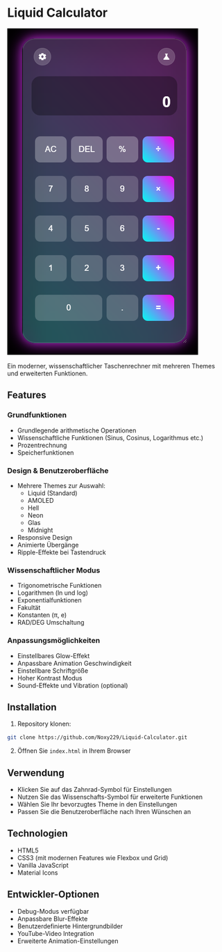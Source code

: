 # Liquid Calculator

![Liquid Calculator Preview](Preview.png)

Ein moderner, wissenschaftlicher Taschenrechner mit mehreren Themes und erweiterten Funktionen.

## Features

### Grundfunktionen
- Grundlegende arithmetische Operationen
- Wissenschaftliche Funktionen (Sinus, Cosinus, Logarithmus etc.)
- Prozentrechnung
- Speicherfunktionen

### Design & Benutzeroberfläche
- Mehrere Themes zur Auswahl:
  - Liquid (Standard)
  - AMOLED
  - Hell
  - Neon
  - Glas
  - Midnight
- Responsive Design
- Animierte Übergänge
- Ripple-Effekte bei Tastendruck

### Wissenschaftlicher Modus
- Trigonometrische Funktionen
- Logarithmen (ln und log)
- Exponentialfunktionen
- Fakultät
- Konstanten (π, e)
- RAD/DEG Umschaltung

### Anpassungsmöglichkeiten
- Einstellbares Glow-Effekt
- Anpassbare Animation Geschwindigkeit
- Einstellbare Schriftgröße
- Hoher Kontrast Modus
- Sound-Effekte und Vibration (optional)

## Installation

1. Repository klonen:
```bash
git clone https://github.com/Noxy229/Liquid-Calculator.git
```

2. Öffnen Sie `index.html` in Ihrem Browser

## Verwendung

- Klicken Sie auf das Zahnrad-Symbol für Einstellungen
- Nutzen Sie das Wissenschafts-Symbol für erweiterte Funktionen
- Wählen Sie Ihr bevorzugtes Theme in den Einstellungen
- Passen Sie die Benutzeroberfläche nach Ihren Wünschen an

## Technologien

- HTML5
- CSS3 (mit modernen Features wie Flexbox und Grid)
- Vanilla JavaScript
- Material Icons

## Entwickler-Optionen

- Debug-Modus verfügbar
- Anpassbare Blur-Effekte
- Benutzerdefinierte Hintergrundbilder
- YouTube-Video Integration
- Erweiterte Animation-Einstellungen 